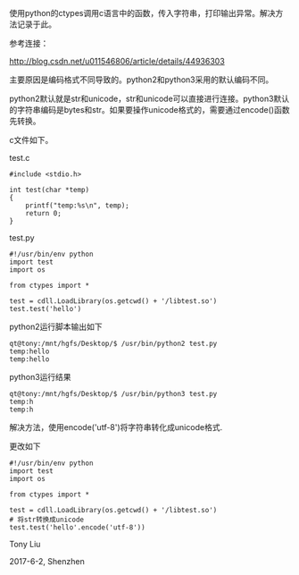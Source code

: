 使用python的ctypes调用c语言中的函数，传入字符串，打印输出异常。解决方法记录于此。

参考连接：

http://blog.csdn.net/u011546806/article/details/44936303

主要原因是编码格式不同导致的。python2和python3采用的默认编码不同。

python2默认就是str和unicode，str和unicode可以直接进行连接。python3默认的字符串编码是bytes和str。如果要操作unicode格式的，需要通过encode()函数先转换。

c文件如下。

test.c

```
#include <stdio.h>

int test(char *temp)
{
    printf("temp:%s\n", temp);
    return 0;
}
```

test.py

```
#!/usr/bin/env python
import test
import os

from ctypes import *

test = cdll.LoadLibrary(os.getcwd() + '/libtest.so')
test.test('hello')
```

python2运行脚本输出如下

```
qt@tony:/mnt/hgfs/Desktop/$ /usr/bin/python2 test.py
temp:hello
temp:hello
```

python3运行结果

```
qt@tony:/mnt/hgfs/Desktop/$ /usr/bin/python3 test.py
temp:h
temp:h
```

解决方法，使用encode('utf-8')将字符串转化成unicode格式.

更改如下

```
#!/usr/bin/env python
import test
import os

from ctypes import *

test = cdll.LoadLibrary(os.getcwd() + '/libtest.so')
# 将str转换成unicode
test.test('hello'.encode('utf-8'))
```

Tony Liu

2017-6-2, Shenzhen